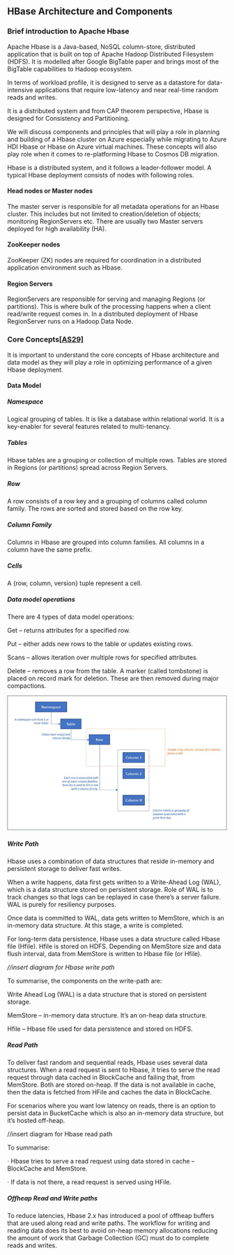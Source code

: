 
## HBase Architecture and Components

### Brief introduction to Apache Hbase

Apache Hbase is a Java-based, NoSQL column-store, distributed application that is built on top of Apache Hadoop Distributed Filesystem (HDFS). It is modelled after Google BigTable paper and brings most of the BigTable capabilities to Hadoop ecosystem.

In terms of workload profile, it is designed to serve as a datastore for data-intensive applications that require low-latency and near real-time random reads and writes.

It is a distributed system and from CAP theorem perspective, Hbase is designed for Consistency and Partitioning.

We will discuss components and principles that will play a role in planning and building of a Hbase cluster on Azure especially while migrating to Azure HDI Hbase or Hbase on Azure virtual machines. These concepts will also play role when it comes to re-platforming Hbase to Cosmos DB migration.

Hbase is a distributed system, and it follows a leader-follower model. A typical Hbase deployment consists of nodes with following roles.

#### Head nodes or Master nodes

The master server is responsible for all metadata operations for an Hbase cluster. This includes but not limited to creation/deletion of objects; monitoring RegionServers etc. There are usually two Master servers deployed for high availability (HA).

#### ZooKeeper nodes

ZooKeeper (ZK) nodes are required for coordination in a distributed application environment such as Hbase. 

#### Region Servers

RegionServers are responsible for serving and managing Regions (or partitions). This is where bulk of the processing happens when a client read/write request comes in. In a distributed deployment of Hbase RegionServer runs on a Hadoop Data Node.

### Core Concepts[[AS29\]](#_msocom_29)

It is important to understand the core concepts of Hbase architecture and data model as they will play a role in optimizing performance of a given Hbase deployment.

#### Data Model

##### Namespace

Logical grouping of tables. It is like a database within relational world. It is a key-enabler for several features related to multi-tenancy.

##### Tables

Hbase tables are a grouping or collection of multiple rows. Tables are stored in Regions (or partitions) spread across Region Servers.

##### Row

A row consists of a row key and a grouping of columns called column family. The rows are sorted and stored based on the row key.

##### Column Family

Columns in Hbase are grouped into column families. All columns in a column have the same prefix.

##### Cells

A {row, column, version} tuple represent a cell.

##### Data model operations

There are 4 types of data model operations:

Get – returns attributes for a specified row.

Put – either adds new rows to the table or updates existing rows.

Scans – allows iteration over multiple rows for specified attributes.

Delete – removes a row from the table. A marker (called tombstone) is placed on record mark for deletion. These are then removed during major compactions.

![Diagram  Description automatically generated](..\images\clip_image032.jpg)

##### Write Path

Hbase uses a combination of data structures that reside in-memory and persistent storage to deliver fast writes.

When a write happens, data first gets written to a Write-Ahead Log (WAL), which is a data structure stored on persistent storage. Role of WAL is to track changes so that logs can be replayed in case there’s a server failure. WAL is purely for resiliency purposes.

Once data is committed to WAL, data gets written to MemStore, which is an in-memory data structure. At this stage, a write is completed.

For long-term data persistence, Hbase uses a data structure called Hbase file (Hfile). Hfile is stored on HDFS. Depending on MemStore size and data flush interval, data from MemStore is written to Hbase file (or Hfile).

*//insert diagram for Hbase write path*

To summarise, the components on the write-path are:

Write Ahead Log (WAL) is a data structure that is stored on persistent storage.

MemStore – in-memory data structure. It’s an on-heap data structure.

Hfile – Hbase file used for data persistence and stored on HDFS.

##### Read Path

To deliver fast random and sequential reads, Hbase uses several data structures. When a read request is sent to Hbase, it tries to serve the read request through data cached in BlockCache and failing that, from MemStore. Both are stored on-heap. If the data is not available in cache, then the data is fetched from HFile and caches the data in BlockCache.

For scenarios where you want low latency on reads, there is an option to persist data in BucketCache which is also an in-memory data structure, but it’s hosted off-heap.

//insert diagram for Hbase read path

To summarise:

·    Hbase tries to serve a read request using data stored in cache – BlockCache and MemStore. 

·    If data is not there, a read request is served using HFile.

##### Offheap Read and Write paths

To reduce latencies, Hbase 2.x has introduced a pool of offheap buffers that are used along read and write paths. The workflow for writing and reading data does its best to avoid on-heap memory allocations reducing the amount of work that Garbage Collection (GC) must do to complete reads and writes.
